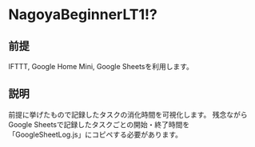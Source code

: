 # NagoyaBeginnerLT1!?

## 前提
IFTTT, Google Home Mini, Google Sheetsを利用します。

## 説明
前提に挙げたもので記録したタスクの消化時間を可視化します。
残念ながらGoogle Sheetsで記録したタスクごとの開始・終了時間を「GoogleSheetLog.js」にコピペする必要があります。